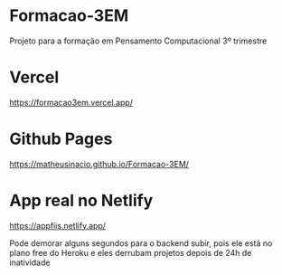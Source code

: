 # Formacao-3EM
Projeto para a formação em Pensamento Computacional 3º trimestre


# Vercel
https://formacao3em.vercel.app/

# Github Pages
https://matheusinacio.github.io/Formacao-3EM/

# App real no Netlify
https://appfiis.netlify.app/

Pode demorar alguns segundos para o backend subir, pois ele está no plano free do Heroku e eles derrubam projetos depois de 24h de inatividade